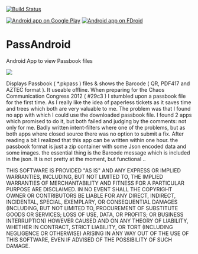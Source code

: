 [![Build Status](https://travis-ci.org/ligi/PassAndroid.svg?branch=master)](https://travis-ci.org/ligi/PassAndroid)

[![Android app on Google Play](https://developer.android.com/images/brand/en_app_rgb_wo_60.png)](https://play.google.com/store/apps/details?id=org.ligi.passandroid)
[![Android app on FDroid](https://f-droid.org/wiki/images/c/c4/F-Droid-button_available-on.png)](https://f-droid.org/repository/browse/?fdid=org.ligi.passandroid)

PassAndroid
===========

Android App to view Passbook files

<img src="https://raw.github.com/ligi/PassAndroid/master/gfx/promo/1024x500.png"/>

Displays Passbook ( *.pkpass ) files & shows the Barcode ( QR, PDF417 and AZTEC format ). It useable offline.
When preparing for the Chaos Communication Congress 2012 ( #29c3 ) I stumbled upon a passbook file for the first time. As I really like the idea of paperless tickets as it saves time and trees which both are very valuable to me. The problem was that I found no app with which I could use the downloaded passbook file. I found 2 apps which promised to do it, but both failed and judging by the comments: not only for me. Badly written intent-filters where one of the problems, but as both apps where closed source there was no option to submit a fix. After reading a bit I realized that this app can be written within one hour. the passbook format is just a zip container with some Json encoded data and some images. the essential thing is the Barcode message which is included in the json.
It is not pretty at the moment, but functional ..

THIS SOFTWARE IS PROVIDED "AS IS" AND ANY EXPRESS OR IMPLIED WARRANTIES, INCLUDING, BUT NOT LIMITED TO, THE IMPLIED 
WARRANTIES OF MERCHANTABILITY AND FITNESS FOR A PARTICULAR PURPOSE ARE DISCLAIMED. IN NO EVENT SHALL THE COPYRIGHT OWNER OR CONTRIBUTORS BE LIABLE FOR ANY DIRECT, INDIRECT, INCIDENTAL, SPECIAL, EXEMPLARY, OR CONSEQUENTIAL DAMAGES (INCLUDING, BUT 
NOT LIMITED TO, PROCUREMENT OF SUBSTITUTE GOODS OR SERVICES; LOSS OF USE, DATA, OR 
PROFITS; OR BUSINESS INTERRUPTION) HOWEVER CAUSED AND ON ANY THEORY OF LIABILITY, 
WHETHER IN CONTRACT, STRICT LIABILITY, OR TORT (INCLUDING NEGLIGENCE OR OTHERWISE) ARISING IN ANY WAY OUT OF THE USE OF THIS SOFTWARE, EVEN IF ADVISED OF THE POSSIBILITY OF SUCH DAMAGE.
